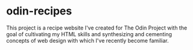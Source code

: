 # odin-recipes
This project is a recipe website I've created for The Odin 
Project with the goal of cultivating my HTML skills and 
synthesizing and cementing concepts of web design with which I've 
recently become familiar.
